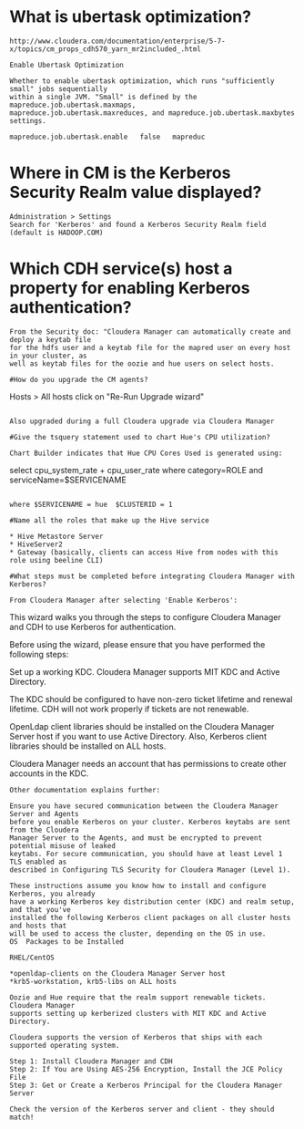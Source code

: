 # What is ubertask optimization?

```
http://www.cloudera.com/documentation/enterprise/5-7-x/topics/cm_props_cdh570_yarn_mr2included_.html

Enable Ubertask Optimization

Whether to enable ubertask optimization, which runs "sufficiently small" jobs sequentially
within a single JVM. "Small" is defined by the mapreduce.job.ubertask.maxmaps, 
mapreduce.job.ubertask.maxreduces, and mapreduce.job.ubertask.maxbytes settings.	

mapreduce.job.ubertask.enable	false	mapreduc
```

# Where in CM is the Kerberos Security Realm value displayed?

```
Administration > Settings
Search for 'Kerberos' and found a Kerberos Security Realm field (default is HADOOP.COM)
```

# Which CDH service(s) host a property for enabling Kerberos authentication?

```
From the Security doc: "Cloudera Manager can automatically create and deploy a keytab file
for the hdfs user and a keytab file for the mapred user on every host in your cluster, as
well as keytab files for the oozie and hue users on select hosts.

#How do you upgrade the CM agents?

```
Hosts > All hosts
click on "Re-Run Upgrade wizard"
```

Also upgraded during a full Cloudera upgrade via Cloudera Manager

#Give the tsquery statement used to chart Hue's CPU utilization?

Chart Builder indicates that Hue CPU Cores Used is generated using:

```
select cpu_system_rate + cpu_user_rate where category=ROLE and serviceName=$SERVICENAME
```

where $SERVICENAME = hue  $CLUSTERID = 1  

#Name all the roles that make up the Hive service

* Hive Metastore Server
* HiveServer2
* Gateway (basically, clients can access Hive from nodes with this role using beeline CLI)

#What steps must be completed before integrating Cloudera Manager with Kerberos?

From Cloudera Manager after selecting 'Enable Kerberos':
```
This wizard walks you through the steps to configure Cloudera Manager and CDH to use
Kerberos for authentication.

Before using the wizard, please ensure that you have performed the following steps:

Set up a working KDC. Cloudera Manager supports MIT KDC and Active Directory.

The KDC should be configured to have non-zero ticket lifetime and renewal lifetime. CDH 
will not work properly if tickets are not renewable.

OpenLdap client libraries should be installed on the Cloudera Manager Server host if you 
want to use Active Directory. Also, Kerberos client libraries should be installed on ALL 
hosts.

Cloudera Manager needs an account that has permissions to create other accounts in the KDC.
```
Other documentation explains further:

Ensure you have secured communication between the Cloudera Manager Server and Agents
before you enable Kerberos on your cluster. Kerberos keytabs are sent from the Cloudera
Manager Server to the Agents, and must be encrypted to prevent potential misuse of leaked
keytabs. For secure communication, you should have at least Level 1 TLS enabled as
described in Configuring TLS Security for Cloudera Manager (Level 1).

These instructions assume you know how to install and configure Kerberos, you already
have a working Kerberos key distribution center (KDC) and realm setup, and that you've
installed the following Kerberos client packages on all cluster hosts and hosts that
will be used to access the cluster, depending on the OS in use.
OS	Packages to be Installed

RHEL/CentOS
	
*openldap-clients on the Cloudera Manager Server host
*krb5-workstation, krb5-libs on ALL hosts

Oozie and Hue require that the realm support renewable tickets. Cloudera Manager
supports setting up kerberized clusters with MIT KDC and Active Directory.

Cloudera supports the version of Kerberos that ships with each supported operating system.

Step 1: Install Cloudera Manager and CDH
Step 2: If You are Using AES-256 Encryption, Install the JCE Policy File
Step 3: Get or Create a Kerberos Principal for the Cloudera Manager Server

Check the version of the Kerberos server and client - they should match!






